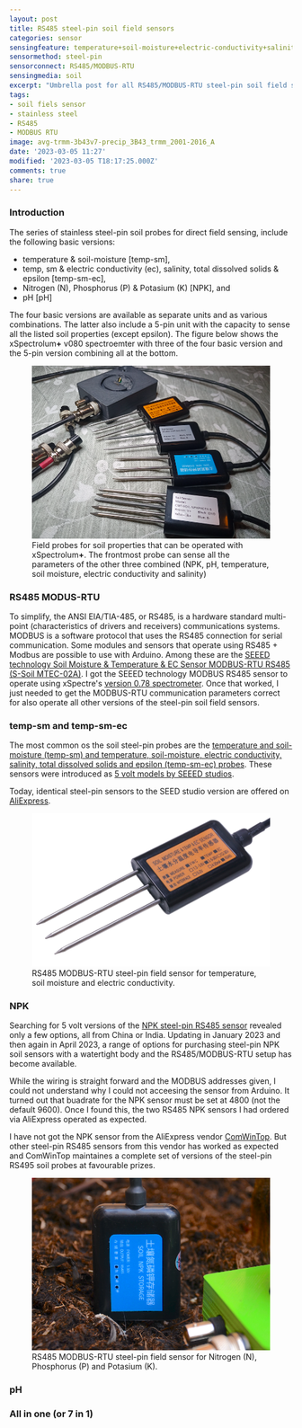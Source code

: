 ```yaml
---
layout: post
title: RS485 steel-pin soil field sensors
categories: sensor
sensingfeature: temperature+soil-moisture+electric-conductivity+salinity+tds+epsilon+ph+nitroge+phosphorus+potassium
sensormethod: steel-pin
sensorconnect: RS485/MODBUS-RTU
sensingmedia: soil
excerpt: "Umbrella post for all RS485/MODBUS-RTU steel-pin soil field sensors."
tags:
- soil fiels sensor
- stainless steel
- RS485
- MODBUS RTU
image: avg-trmm-3b43v7-precip_3B43_trmm_2001-2016_A
date: '2023-03-05 11:27'
modified: '2023-03-05 T18:17:25.000Z'
comments: true
share: true
---
```

<script src="https://karttur.github.io/common/assets/js/karttur/togglediv.js"></script>

### Introduction

The series of stainless steel-pin soil probes for direct field sensing, include the following basic versions:

- temperature & soil-moisture [temp-sm],
- temp, sm & electric conductivity (ec), salinity, total dissolved solids & epsilon [temp-sm-ec],
- Nitrogen (N), Phosphorus (P) & Potasium (K) [NPK], and
- pH [pH]

The four basic versions are available as separate units and as various combinations. The latter also include a 5-pin unit with the capacity to sense all the listed soil properties (except epsilon). The figure below shows the xSpectrolum<b>+</b> v080 spectroemter with three of the four basic version and the 5-pin version combining all at the bottom.

<figure>
<img src="../../images/xspectrev080-steel-pin-field-probes.png">
<figcaption> Field probes for soil properties that can be operated with xSpectrolum<b>+</b>. The frontmost probe can sense all the parameters of the other three combined (NPK, pH, temperature, soil moisture, electric conductivity and salinity)</figcaption>
</figure>

### RS485 MODUS-RTU

To simplify, the ANSI EIA/TIA-485, or RS485, is a hardware standard multi-point (characteristics of drivers and receivers) communications systems. MODBUS is a software protocol that uses the RS485 connection for serial communication. Some modules and sensors that operate using RS485 + Modbus are possible to use with Arduino. Among these are the [SEEED technology Soil Moisture & Temperature & EC Sensor MODBUS-RTU RS485 (S-Soil MTEC-02A)](../../sensor/sensor-seeed-modbus-soil-moisture). I got the SEEED technology MODBUS RS485 sensor to operate using xSpectre's [version 0.78 spectrometer](../../spectrolum/spectrolum-v078-summary). Once that worked, I just needed to get the MODBUS-RTU communication parameters correct for also operate all other versions of the steel-pin soil field sensors.

### temp-sm and temp-sm-ec

The most common os the soil steel-pin probes are the [temperature and soil-moisture (temp-sm) and temperature, soil-moisture, electric conductivity, salinity, total dissolved solids and epsilon (temp-sm-ec) probes](../sensor-seeed-modbus-soil-moisture). These sensors were introduced as [5 volt models by SEEED studios](../sensor-seeed-modbus-soil-moisture/).

Today, identical steel-pin sensors to the SEED studio version are offered on [AliExpress](https://aliexpress.com).

<figure>
<img src="../../images/rs485-modbus-rtu_temp-sm-ec_probe.png">
<figcaption> RS485 MODBUS-RTU steel-pin field sensor for temperature, soil moisture and electric conductivity.</figcaption>
</figure>

### NPK

Searching for 5 volt versions of the [NPK steel-pin RS485 sensor](../sensor-rs485-soil-npk/) revealed only a few options, all from China or India. Updating in January 2023 and then again in April 2023, a range of options for purchasing steel-pin NPK soil sensors with a watertight body and the RS485/MODBUS-RTU setup has become available.

While the wiring is straight forward and the MODBUS addresses given, I could not understand why I could not acceesing the sensor from Arduino. It turned out that buadrate for the NPK sensor must be set at 4800 (not the default 9600). Once I found this, the two RS485 NPK sensors I had ordered via AliExpress operated as expected.

I have not got the NPK sensor from the AliExpress vendor [ComWinTop](https://vi.aliexpress.com/item/1005001524845572.html). But other steel-pin RS485 sensors from this vendor has worked as expected and ComWinTop maintaines a complete set of versions of the steel-pin RS495 soil probes at favourable prizes.

<figure>
<img src="../../images/RS485-steel-pin-soil-npk-s.png">
<figcaption> RS485 MODBUS-RTU steel-pin field sensor for Nitrogen (N), Phosphorus (P) and Potasium (K).</figcaption>
</figure>

### pH

### All in one (or 7 in 1)
